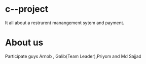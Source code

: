 # c--project
It all about a restrurent manangement sytem and payment.
# About us
Participate guys Arnob , Galib(Team Leader),Priyom and Md Sajjad
